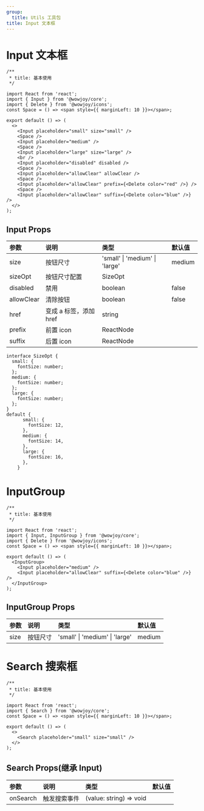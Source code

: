 ```yaml
---
group:
  title: Utils 工具包
title: Input 文本框
---
```


# Input 文本框

```tsx
/**
 * title: 基本使用
 */

import React from 'react';
import { Input } from '@wowjoy/core';
import { Delete } from '@wowjoy/icons';
const Space = () => <span style={{ marginLeft: 10 }}></span>;

export default () => (
  <>
    <Input placeholder="small" size="small" />
    <Space />
    <Input placeholder="medium" />
    <Space />
    <Input placeholder="large" size="large" />
    <br />
    <Input placeholder="disabled" disabled />
    <Space />
    <Input placeholder="allowClear" allowClear />
    <Space />
    <Input placeholder="allowClear" prefix={<Delete color="red" />} />
    <Space />
    <Input placeholder="allowClear" suffix={<Delete color="blue" />} />
  </>
);
```

## Input Props

| 参数       | 说明                   | 类型                           | 默认值 |
| :--------- | :--------------------- | :----------------------------- | :----- |
| size       | 按钮尺寸               | 'small' \| 'medium' \| 'large' | medium |
| sizeOpt    | 按钮尺寸配置           | SizeOpt                        |
| disabled   | 禁用                   | boolean                        | false  |
| allowClear | 清除按钮               | boolean                        | false  |
| href       | 变成 a 标签，添加 href | string                         |        |
| prefix     | 前置 icon              | ReactNode                      |        |
| suffix     | 后置 icon              | ReactNode                      |        |

```
interface SizeOpt {
  small: {
    fontSize: number;
  };
  medium: {
    fontSize: number;
  };
  large: {
    fontSize: number;
  };
}
default {
      small: {
        fontSize: 12,
      },
      medium: {
        fontSize: 14,
      },
      large: {
        fontSize: 16,
      },
    }
```

# InputGroup

```tsx
/**
 * title: 基本使用
 */

import React from 'react';
import { Input, InputGroup } from '@wowjoy/core';
import { Delete } from '@wowjoy/icons';
const Space = () => <span style={{ marginLeft: 10 }}></span>;

export default () => (
  <InputGroup>
    <Input placeholder="medium" />
    <Input placeholder="allowClear" suffix={<Delete color="blue" />} />
  </InputGroup>
);
```

## InputGroup Props

| 参数 | 说明     | 类型                           | 默认值 |
| :--- | :------- | :----------------------------- | :----- |
| size | 按钮尺寸 | 'small' \| 'medium' \| 'large' | medium |

# Search 搜索框

```tsx
/**
 * title: 基本使用
 */

import React from 'react';
import { Search } from '@wowjoy/core';
const Space = () => <span style={{ marginLeft: 10 }}></span>;

export default () => (
  <>
    <Search placeholder="small" size="small" />
  </>
);
```

## Search Props(继承 Input)

| 参数     | 说明         | 类型                    | 默认值 |
| :------- | :----------- | :---------------------- | :----- |
| onSearch | 触发搜索事件 | (value: string) => void |        |
